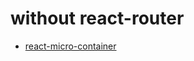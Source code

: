 # without react-router

- [react-micro-container](https://github.com/hokaccha/react-micro-container)
